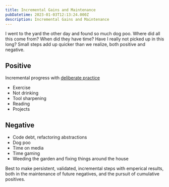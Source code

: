```yaml
---
title: Incremental Gains and Maintenance
pubDatetime: 2023-01-03T12:13:24.000Z
description: Incremental Gains and Maintenance
---
```


I went to the yard the other day and found so much
dog poo. Where did all this come from? When did they have time? Have I really
not picked up in this long? Small steps add up quicker than we realize, both
positive and negative.

## Positive

Incremental progress with [deliberate practice](04-21-nine-guidelines-for-deliberate-practice)

- Exercise
- Not drinking
- Tool sharpening
- Reading
- Projects

## Negative

- Code debt, refactoring abstractions
- Dog poo
- Time on media
- Time gaming
- Weeding the garden and fixing things around the house

Best to make persistent, validated, incremental steps with emperical results,
both in the maintenance of future negatives, and the pursuit of cumulative
positives.
